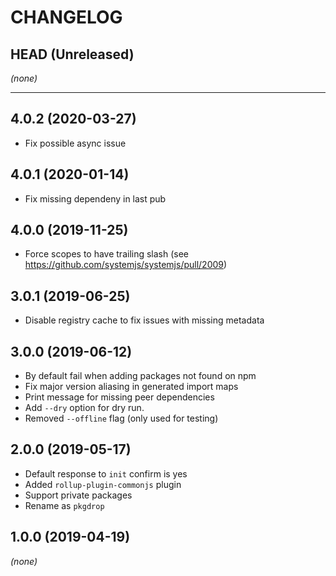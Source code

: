 # CHANGELOG

## HEAD (Unreleased)

_(none)_

---

## 4.0.2 (2020-03-27)

- Fix possible async issue

## 4.0.1 (2020-01-14)

- Fix missing dependeny in last pub

## 4.0.0 (2019-11-25)

- Force scopes to have trailing slash (see https://github.com/systemjs/systemjs/pull/2009)

## 3.0.1 (2019-06-25)

- Disable registry cache to fix issues with missing metadata

## 3.0.0 (2019-06-12)

- By default fail when adding packages not found on npm
- Fix major version aliasing in generated import maps
- Print message for missing peer dependencies
- Add `--dry` option for dry run.
- Removed `--offline` flag (only used for testing)

## 2.0.0 (2019-05-17)

- Default response to `init` confirm is yes
- Added `rollup-plugin-commonjs` plugin
- Support private packages
- Rename as `pkgdrop`

## 1.0.0 (2019-04-19)

_(none)_

